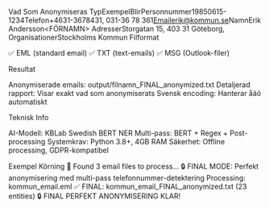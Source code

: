 Vad Som Anonymiseras
TypExempelBlirPersonnummer19850615-1234<PERSONNUMMER>Telefon+4631-3678431, 031-36 78 361<TELEFON>Emailerik@kommun.se<EPOST>NamnErik Andersson<FÖRNAMN> <EFTERNAMN>AdresserStorgatan 15, 403 31 Göteborg<GATUADRESS>, <POSTNUMMER> <PLATS>OrganisationerStockholms Kommun<ORGANISATION>
Filformat

✅ EML (standard email)
✅ TXT (text-emails)
✅ MSG (Outlook-filer)

Resultat

Anonymiserade emails: output/filnamn_FINAL_anonymized.txt
Detaljerad rapport: Visar exakt vad som anonymiserats
Svensk encoding: Hanterar åäö automatiskt

Teknisk Info

AI-Modell: KBLab Swedish BERT NER
Multi-pass: BERT + Regex + Post-processing
Systemkrav: Python 3.8+, 4GB RAM
Säkerhet: Offline processing, GDPR-kompatibel

Exempel Körning
📧 Found 3 email files to process...
🔒 FINAL MODE: Perfekt anonymisering med multi-pass telefonnummer-detektering
   Processing: kommun_email.eml
     ✅ FINAL: kommun_email_FINAL_anonymized.txt (23 entities)
🔒 FINAL PERFEKT ANONYMISERING KLAR!
